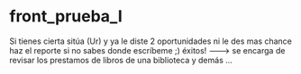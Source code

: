 # front_prueba_I
Si tienes cierta sitúa (Ur) y ya le diste 2 oportunidades ni le des mas chance haz el reporte si no sabes donde escríbeme ;) éxitos! ---> se encarga de revisar los prestamos de libros de una biblioteca y demás ...
